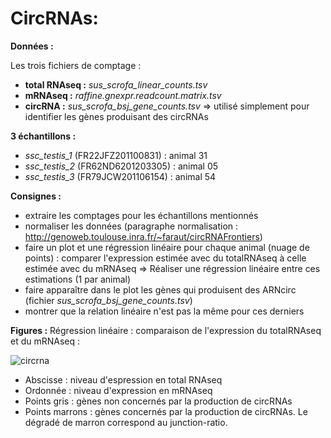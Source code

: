 # CircRNAs:

**Données :**

Les trois fichiers de comptage :

  - **total RNAseq :** *sus_scrofa_linear_counts.tsv*
  - **mRNAseq :** *raffine.gnexpr.readcount.matrix.tsv*
  - **circRNA :** *sus_scrofa_bsj_gene_counts.tsv* => utilisé simplement pour identifier les gènes produisant des circRNAs

**3 échantillons :**

  - *ssc_testis_1* (FR22JFZ201100831) : animal 31
  - *ssc_testis_2* (FR62ND6201203305) : animal 05
  - *ssc_testis_3* (FR79JCW201106154) : animal 54

**Consignes :**

  - extraire les comptages pour les échantillons mentionnés 
  - normaliser les données (paragraphe normalisation : http://genoweb.toulouse.inra.fr/~faraut/circRNAFrontiers)          
  - faire un plot et une régression linéaire pour chaque animal (nuage de points) : comparer l'expression estimée avec du totalRNAseq à celle estimée avec du mRNAseq
  => Réaliser une régression linéaire entre ces estimations (1 par animal)
  - faire apparaître dans le plot les gènes qui produisent des ARNcirc (fichier *sus_scrofa_bsj_gene_counts.tsv*) 
  - montrer que la relation linéaire n'est pas la même pour ces derniers 
  
**Figures :**
Régression linéaire : comparaison de l'expression du totalRNAseq et du mRNAseq : 

![circrna](https://github.com/ccerutti88/circRNA/blob/master/LevelExpression/circRNA_mRNAseq_vs_totalRNAseq.png)
  
- Abscisse : niveau d'espression en total RNAseq
- Ordonnée : niveau d'expression en mRNAseq
- Points gris : gènes non concernés par la production de circRNAs
- Points marrons : gènes concernés par la production de circRNAs. Le dégradé de marron correspond au junction-ratio.
